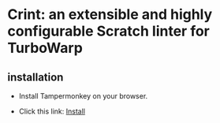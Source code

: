 # Crint: an extensible and highly configurable Scratch linter for TurboWarp

## installation

- Install Tampermonkey on your browser.

- Click this link: [Install](https://github.com/yukitai/crint-user-js/raw/main/dist/crint.user.js)